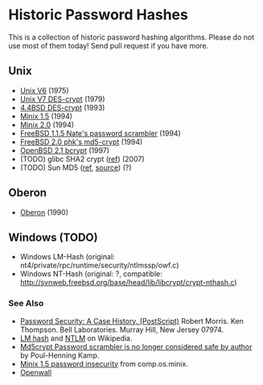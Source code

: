 # Historic Password Hashes

This is a collection of historic password hashing algorithms.
Please do not use most of them today!
Send pull request if you have more. 

## Unix

  * [Unix V6](unix-v6-crypt.c) (1975)
  * [Unix V7 DES-crypt](unix-v7-crypt.c) (1979)
  * [4.4BSD DES-crypt](4.4bsd-crypt.c) (1993)
  * [Minix 1.5](minix1.5-crypt.c) (1994)
  * [Minix 2.0](minix2.0-pwdauth.c) (1994)
  * [FreeBSD 1.1.5 Nate's password scrambler](freebsd1.1.5-crypt.c) (1994)
  * [FreeBSD 2.0 phk's md5-crypt](freebsd2.0-crypt.c) (1994)
  * [OpenBSD 2.1 bcrypt](openbsd2.1-bcrypt.c) (1997)
  * (TODO) glibc SHA2 crypt ([ref](http://www.akkadia.org/drepper/sha-crypt.html)) (2007)
  * (TODO) Sun MD5 ([ref](http://docs.oracle.com/cd/E19253-01/816-5175/crypt-sunmd5-5/index.html),
	  [source](https://github.com/illumos/illumos-gate/blob/7256a34efe9df75b638b9e812912ef7c5c68e208/usr/src/lib/crypt_modules/sunmd5/sunmd5.c)) (?)

## Oberon

 * [Oberon](oberon.txt) (1990)

## Windows (TODO)

  * Windows LM-Hash (original: nt4/private/rpc/runtime/security/ntlmssp/owf.c)
  * Windows NT-Hash (original: ?, compatible: <http://svnweb.freebsd.org/base/head/lib/libcrypt/crypt-nthash.c>)

### See Also

* [Password Security: A Case History. (PostScript)](ftp://cm.bell-labs.com/who/dmr/passwd.ps) Robert Morris. Ken Thompson.
  Bell Laboratories. Murray Hill, New Jersey 07974.
* [LM hash](https://en.wikipedia.org/wiki/LM_hash) and [NTLM](https://en.wikipedia.org/wiki/NTLM) on Wikipedia.
* [Md5crypt Password scrambler is no longer considered safe by author](http://www.freebsd.dk/sagas/md5crypt_eol.html) by Poul-Henning Kamp.
* [Minix 1.5 password insecurity](https://groups.google.com/d/msg/comp.os.minix/pMD8bSKj0TA/7WFOfOJecEIJ) from comp.os.minix.
* [Openwall](http://www.openwall.com/)
